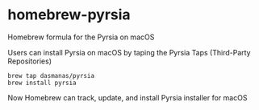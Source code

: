 # homebrew-pyrsia
Homebrew formula for the Pyrsia on macOS

Users can install Pyrsia on macOS by taping the Pyrsia Taps (Third-Party Repositories)
```
brew tap dasmanas/pyrsia
brew install pyrsia
```
Now Homebrew can track, update, and install Pyrsia installer for macOS